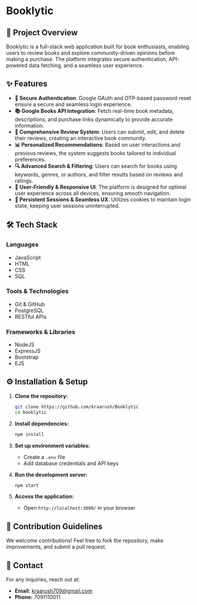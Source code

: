 # Booklytic

## 🚀 Project Overview
Booklytic is a full-stack web application built for book enthusiasts, enabling users to review books and explore community-driven opinions before making a purchase. The platform integrates secure authentication, API-powered data fetching, and a seamless user experience.

## ✨ Features
- **🔑 Secure Authentication**: Google OAuth and OTP-based password reset ensure a secure and seamless login experience.
- **📚 Google Books API Integration**: Fetch real-time book metadata, descriptions, and purchase links dynamically to provide accurate information.
- **📝 Comprehensive Review System**: Users can submit, edit, and delete their reviews, creating an interactive book community.
- **📊 Personalized Recommendations**: Based on user interactions and previous reviews, the system suggests books tailored to individual preferences.
- **🔍 Advanced Search & Filtering**: Users can search for books using keywords, genres, or authors, and filter results based on reviews and ratings.
- **🎨 User-Friendly & Responsive UI**: The platform is designed for optimal user experience across all devices, ensuring smooth navigation.
- **🍪 Persistent Sessions & Seamless UX**: Utilizes cookies to maintain login state, keeping user sessions uninterrupted.

## 🛠 Tech Stack
### Languages
- JavaScript
- HTML
- CSS
- SQL

### Tools & Technologies
- Git & GitHub
- PostgreSQL
- RESTful APIs

### Frameworks & Libraries
- NodeJS
- ExpressJS
- Bootstrap
- EJS

## ⚙️ Installation & Setup
1. **Clone the repository:**
   ```sh
   git clone https://github.com/kraarush/Booklytic
   cd booklytic
   ```
2. **Install dependencies:**
   ```sh
   npm install
   ```
3. **Set up environment variables:**
   - Create a `.env` file
   - Add database credentials and API keys

4. **Run the development server:**
   ```sh
   npm start
   ```
5. **Access the application:**
   - Open `http://localhost:3000/` in your browser

## 🤝 Contribution Guidelines
We welcome contributions! Feel free to fork the repository, make improvements, and submit a pull request.

## 📧 Contact
For any inquiries, reach out at:
- **Email:** kraarush709@gmail.com
- **Phone:** 7091110011

